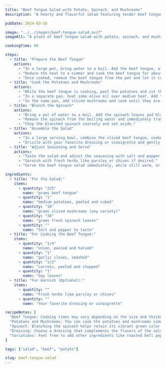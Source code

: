 ```yaml
---
title: "Beef Tongue Salad with Potato, Spinach, and Mushrooms"
description: "A hearty and flavorful salad featuring tender beef tongue, creamy potatoes, fresh spinach, and earthy mushrooms."

pubDate: 2024-03-10

image: "../../images/beef-tongue-salad.avif"
imageAlt: "A plate of beef tongue salad with potato, spinach, and mushrooms"

cookingTime: 90

steps:
  - title: "Prepare the Beef Tongue"
    actions:
      - "In a large pot, bring water to a boil. Add the beef tongue, along with aromatics like onions, garlic, carrots, and bay leaves."
      - "Reduce the heat to a simmer and cook the beef tongue for about 1.5 to 2 hours, or until tender."
      - "Once cooked, remove the beef tongue from the pot and let it cool slightly. Peel off the outer layer of skin and slice the tongue thinly. Set aside."
  - title: "Cook the Potatoes and Mushrooms"
    actions:
      - "While the beef tongue is cooking, peel the potatoes and cut them into bite-sized cubes."
      - "In a separate pan, heat some olive oil over medium heat. Add the cubed potatoes and sauté until golden brown and cooked through."
      - "In the same pan, add sliced mushrooms and cook until they are tender and golden. Set aside."
  - title: "Blanch the Spinach"
    actions:
      - "Bring a pot of water to a boil. Add the spinach leaves and blanch for about 1-2 minutes, until they are wilted."
      - "Remove the spinach from the boiling water and immediately transfer them to a bowl of ice water to stop the cooking process. Drain well and squeeze out any excess water."
      - "Chop the blanched spinach coarsely and set aside."
  - title: "Assemble the Salad"
    actions:
      - "In a large serving bowl, combine the sliced beef tongue, cooked potatoes, sautéed mushrooms, and chopped spinach."
      - "Drizzle with your favorite dressing or vinaigrette and gently toss to combine."
  - title: "Adjust Seasoning and Serve"
    actions:
      - "Taste the salad and adjust the seasoning with salt and pepper if needed."
      - "Garnish with fresh herbs like parsley or chives if desired."
      - "Serve the beef tongue salad immediately, while still warm, or refrigerate and serve chilled."

ingredients:
  - title: "For the Salad:"
    items:
      - quantity: "225"
        name: "grams beef tongue"
      - quantity: "1"
        name: "medium potatoes, peeled and cubed"
      - quantity: "10"
        name: "grams sliced mushrooms (any variety)"
      - quantity: "30"
        name: "grams fresh spinach leaves"
      - quantity: ""
        name: "Salt and pepper to taste"
  - title: "For Cooking the Beef Tongue:"
    items:
      - quantity: "1/4"
        name: "onion, peeled and halved"
      - quantity: "1"
        name: "garlic cloves, smashed"
      - quantity: "1/2"
        name: "carrots, peeled and chopped"
      - quantity: "1"
        name: "bay leaves"
  - title: "For Garnish (Optional):"
    items:
      - quantity: ""
        name: "Fresh herbs like parsley or chives"
      - quantity: ""  
        name: "Your favorite dressing or vinaigrette"

recipeNotes: [
  "Beef Tongue: Cooking times may vary depending on the size and thickness of the beef tongue. It should be tender and easily pierced with a fork when done.",
  "Potatoes and Mushrooms: You can cook the potatoes and mushrooms simultaneously to save time.",
  "Spinach: Blanching the spinach helps retain its vibrant green color and removes any bitterness.",
  "Dressing: Choose a dressing that complements the flavors of the salad, such as a simple vinaigrette or a creamy dressing with mustard and herbs.",
  "Variations: Feel free to add other ingredients like roasted bell peppers, cherry tomatoes, or avocado for additional flavor and texture."
]

tags: ["salad", "beef", "potato"]

slug: beef-tongue-salad
---
```

